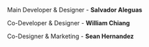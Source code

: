 

Main Developer & Designer - **Salvador Aleguas**

Co-Developer & Designer - **William Chiang**

Co-Designer & Marketing - **Sean Hernandez**
